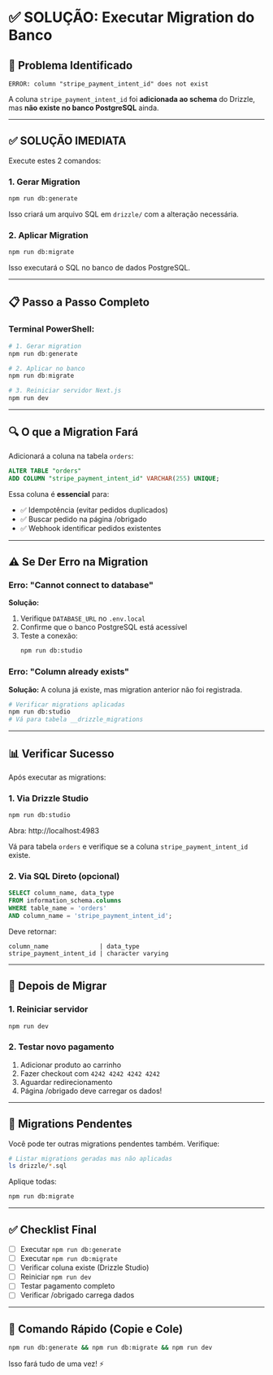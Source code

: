 # ✅ SOLUÇÃO: Executar Migration do Banco

## 🔴 Problema Identificado

```
ERROR: column "stripe_payment_intent_id" does not exist
```

A coluna `stripe_payment_intent_id` foi **adicionada ao schema** do Drizzle, mas **não existe no banco PostgreSQL** ainda.

---

## ✅ SOLUÇÃO IMEDIATA

Execute estes 2 comandos:

### 1. Gerar Migration

```bash
npm run db:generate
```

Isso criará um arquivo SQL em `drizzle/` com a alteração necessária.

### 2. Aplicar Migration

```bash
npm run db:migrate
```

Isso executará o SQL no banco de dados PostgreSQL.

---

## 📋 Passo a Passo Completo

### Terminal PowerShell:

```powershell
# 1. Gerar migration
npm run db:generate

# 2. Aplicar no banco
npm run db:migrate

# 3. Reiniciar servidor Next.js
npm run dev
```

---

## 🔍 O que a Migration Fará

Adicionará a coluna na tabela `orders`:

```sql
ALTER TABLE "orders"
ADD COLUMN "stripe_payment_intent_id" VARCHAR(255) UNIQUE;
```

Essa coluna é **essencial** para:

- ✅ Idempotência (evitar pedidos duplicados)
- ✅ Buscar pedido na página /obrigado
- ✅ Webhook identificar pedidos existentes

---

## ⚠️ Se Der Erro na Migration

### Erro: "Cannot connect to database"

**Solução:**

1. Verifique `DATABASE_URL` no `.env.local`
2. Confirme que o banco PostgreSQL está acessível
3. Teste a conexão:
   ```bash
   npm run db:studio
   ```

### Erro: "Column already exists"

**Solução:**
A coluna já existe, mas migration anterior não foi registrada.

```bash
# Verificar migrations aplicadas
npm run db:studio
# Vá para tabela __drizzle_migrations
```

---

## 📊 Verificar Sucesso

Após executar as migrations:

### 1. Via Drizzle Studio

```bash
npm run db:studio
```

Abra: http://localhost:4983

Vá para tabela `orders` e verifique se a coluna `stripe_payment_intent_id` existe.

### 2. Via SQL Direto (opcional)

```sql
SELECT column_name, data_type
FROM information_schema.columns
WHERE table_name = 'orders'
AND column_name = 'stripe_payment_intent_id';
```

Deve retornar:

```
column_name              | data_type
stripe_payment_intent_id | character varying
```

---

## 🚀 Depois de Migrar

### 1. Reiniciar servidor

```bash
npm run dev
```

### 2. Testar novo pagamento

1. Adicionar produto ao carrinho
2. Fazer checkout com `4242 4242 4242 4242`
3. Aguardar redirecionamento
4. Página /obrigado deve carregar os dados!

---

## 📝 Migrations Pendentes

Você pode ter outras migrations pendentes também. Verifique:

```bash
# Listar migrations geradas mas não aplicadas
ls drizzle/*.sql
```

Aplique todas:

```bash
npm run db:migrate
```

---

## ✅ Checklist Final

- [ ] Executar `npm run db:generate`
- [ ] Executar `npm run db:migrate`
- [ ] Verificar coluna existe (Drizzle Studio)
- [ ] Reiniciar `npm run dev`
- [ ] Testar pagamento completo
- [ ] Verificar /obrigado carrega dados

---

## 🎯 Comando Rápido (Copie e Cole)

```bash
npm run db:generate && npm run db:migrate && npm run dev
```

Isso fará tudo de uma vez! ⚡
